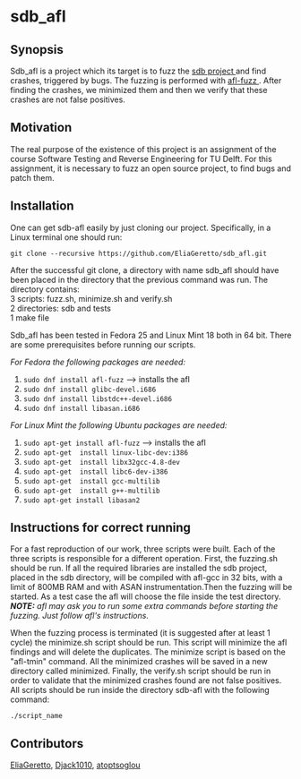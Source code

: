 # sdb_afl
<b><h2>Synopsis</h2></b>

Sdb_afl is a project which its target is to fuzz the <a href="https://github.com/radare/sdb">sdb project </a> and find crashes,
triggered by bugs. The fuzzing is performed with <a href="http://lcamtuf.coredump.cx/afl">afl-fuzz </a>. After finding the crashes, we minimized them and
then we verify that these crashes are not false positives.

<b><h2>Motivation</h2></b>

The real purpose of the existence of this project is an assignment of the course
Software Testing and Reverse Engineering for TU Delft. For this assignment, it
is necessary to fuzz an open source project, to find bugs and patch them.

<b><h2>Installation</h2></b>

One can get sdb-afl easily by just cloning our project. Specifically, in a Linux
terminal one should run:

`git clone --recursive https://github.com/EliaGeretto/sdb_afl.git`

<p>After the successful git clone, a directory with name sdb_afl should have been
placed in the directory that the previous command was run. The directory contains:<br>
3 scripts: fuzz.sh, minimize.sh and verify.sh<br>
2 directories: sdb and tests<br>
1 make file<br>

Sdb_afl has been tested in Fedora 25 and Linux Mint 18 both in 64 bit. There are
some prerequisites before running our scripts.

<i>For Fedora the following packages are needed: </i>

1) `sudo dnf install afl-fuzz` --> installs the afl
2) `sudo dnf install glibc-devel.i686`
3) `sudo dnf install libstdc++-devel.i686`
4) `sudo dnf install libasan.i686`

<i>For Linux Mint the following Ubuntu packages are needed:</i>

1) `sudo apt-get install afl-fuzz`  --> installs the afl
2) `sudo apt-get  install linux-libc-dev:i386`
3) `sudo apt-get  install libx32gcc-4.8-dev`
4) `sudo apt-get  install libc6-dev-i386`
5) `sudo apt-get  install gcc-multilib`
6) `sudo apt-get  install g++-multilib`
7) `sudo apt-get install libasan2`


<b><h2>Instructions for correct running</h2></b>

<p>For a fast reproduction of our work, three scripts were built. Each of the three
scripts is responsible for a different operation. First, the fuzzing.sh should
be run. If all the required libraries are installed the sdb project, placed in
the sdb directory, will be compiled with afl-gcc in 32 bits, with a limit of
800MB RAM and with ASAN instrumentation.Then the fuzzing will be started. As a test case the afl will choose the
file inside the test directory.
<i><b>NOTE:</b> afl may ask you to run some extra commands before starting the fuzzing. Just follow afl's instructions.</i>
<p>When the fuzzing process is terminated (it is suggested after at least 1 cycle)
the minimize.sh script should be run. This script will minimize the afl findings
and will delete the duplicates. The minimize script is based on the "afl-tmin"
command. All the minimized crashes will be saved in a new directory called
minimized. Finally, the verify.sh script should be run in order to validate that
the minimized crashes found are not false positives. All scripts should be run
inside the directory sdb-afl with the following command:

`./script_name`

<b><h2>Contributors</h2></b>

<a href="https://github.com/EliaGeretto">EliaGeretto</a>, <a href="https://github.com/Djack1010">Djack1010</a>, <a href="https://github.com/atoptsoglou">atoptsoglou</a>
